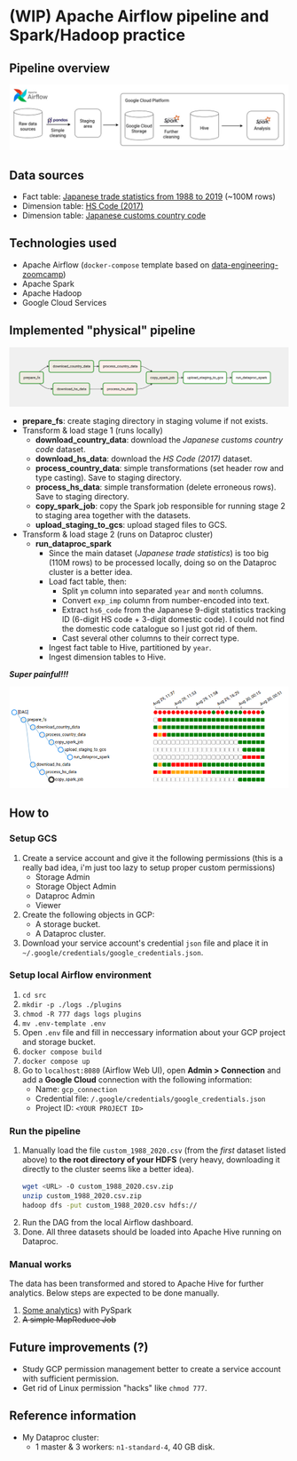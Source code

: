 # (WIP) Apache Airflow pipeline and Spark/Hadoop practice

## Pipeline overview

![Expected pipeline](assets/draft_pipeline.jpeg)

## Data sources
- Fact table: [Japanese trade statistics from 1988 to 2019](https://www.kaggle.com/datasets/zanjibar/100-million-data-csv) (~100M rows)
- Dimension table: [HS Code (2017)](https://github.com/datasets/harmonized-system/)
- Dimension table: [Japanese customs country code](https://www.customs.go.jp/toukei/sankou/code/country_e.htm)

## Technologies used 
- Apache Airflow (`docker-compose` template based on [data-engineering-zoomcamp](https://github.com/DataTalksClub/data-engineering-zoomcamp))
- Apache Spark
- Apache Hadoop 
- Google Cloud Services

## Implemented "physical" pipeline
![airflow_pipeline](assets/airflow_pipeline.png)

- **prepare_fs**: create staging directory in staging volume if not exists.
- Transform & load stage 1 (runs locally)
  - **download_country_data**: download the _Japanese customs country code_ dataset.
  - **download_hs_data**: download the _HS Code (2017)_ dataset.
  - **process_country_data**: simple transformations (set header row and type casting). Save to staging directory.
  - **process_hs_data**: simple transformation (delete erroneous rows). Save to staging directory.
  - **copy_spark_job**: copy the Spark job responsible for running stage 2 to staging area together with the datasets.
  - **upload_staging_to_gcs**: upload staged files to GCS.
- Transform & load stage 2 (runs on Dataproc cluster)
  - **run_dataproc_spark**
    - Since the main dataset (_Japanese trade statistics_) is too big (110M rows) to be processed locally, doing so on the Dataproc cluster is a better idea.
    - Load fact table, then:
      - Split `ym` column into separated `year` and `month` columns.
      - Convert `exp_imp` column from number-encoded into text.
      - Extract `hs6_code` from the Japanese 9-digit statistics tracking ID (6-digit HS code + 3-digit domestic code). I could not find the domestic code catalogue so I just got rid of them.
      - Cast several other columns to their correct type.
    - Ingest fact table to Hive, partitioned by `year`. 
    - Ingest dimension tables to Hive.


***Super painful!!!***

![super-pain](assets/pain.png)

## How to

### Setup GCS
1. Create a service account and give it the following permissions (this is a really bad idea, i'm just too lazy to setup proper custom permissions)
   <!-- - BigQuery Admin  -->
   - Storage Admin 
   - Storage Object Admin 
   - Dataproc Admin
   - Viewer 
2. Create the following objects in GCP:
   - A storage bucket.
   - A Dataproc cluster.
3. Download your service account's credential `json` file and place it in `~/.google/credentials/google_credentials.json`.

### Setup local Airflow environment
1. `cd src` 
2. `mkdir -p ./logs ./plugins`
3. `chmod -R 777 dags logs plugins`
4. `mv .env-template .env`
5. Open `.env` file and fill in neccessary information about your GCP project and storage bucket.
6. `docker compose build`
7. `docker compose up`
8. Go to `localhost:8080` (Airflow Web UI), open **Admin > Connection** and add a **Google Cloud** connection with the following information: 
   - Name: `gcp_connection`
   - Credential file: `/.google/credentials/google_credentials.json`
   - Project ID: `<YOUR PROJECT ID>`

### Run the pipeline 
1. Manually load the file `custom_1988_2020.csv` (from the _first_ dataset listed above) to **the root directory of your 
HDFS** (very heavy, downloading it directly to the cluster seems like a better idea).
   ```bash 
   wget <URL> -O custom_1988_2020.csv.zip
   unzip custom_1988_2020.csv.zip
   hadoop dfs -put custom_1988_2020.csv hdfs://
   ```
2. Run the DAG from the local Airflow dashboard.
3. Done. All three datasets should be loaded into Apache Hive running on Dataproc.

### Manual works 
The data has been transformed and stored to Apache Hive for further analytics. Below steps are expected to be done manually.

1. [Some analytics](src/extra/analytics.ipynb)) with PySpark
2. ~~A simple MapReduce Job~~


## Future improvements (?)
- Study GCP permission management better to create a service account with sufficient permission.
- Get rid of Linux permission "hacks" like `chmod 777`.
  

## Reference information 
- My Dataproc cluster: 
  - 1 master & 3 workers: `n1-standard-4`, 40 GB disk.

